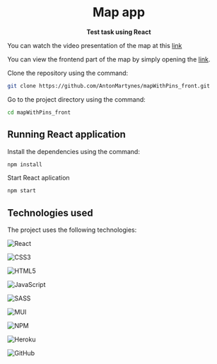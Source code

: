 <!-- Title -->
<h1 align="center">
   Map app
</h1>

<!-- Header -->

<p align="center">
  <b>Test task using React</b>
  <br />
</p>

<!-- Body -->
You can watch the video presentation of the map at this [link](https://www.loom.com/share/20df7dbfce1c415bb624fbfc2ed89d07)

You can view the frontend part of the map by simply opening the [link](https://antonmartynes.github.io/mapWithPins_front/).
<br/>

Clone the repository using the command:
```sh
git clone https://github.com/AntonMartynes/mapWithPins_front.git
```

Go to the project directory using the command:
```sh
cd mapWithPins_front
```
## Running  React application

Install the dependencies using the command: 
```sh
npm install
```
Start React aplication
```sh
npm start
```
## Technologies used
The project uses the following technologies: 

  ![React](https://img.shields.io/badge/react-%2320232a.svg?style=for-the-badge&logo=react&logoColor=%2361DAFB)
  
  ![CSS3](https://img.shields.io/badge/css3-%231572B6.svg?style=for-the-badge&logo=css3&logoColor=white)
  
  ![HTML5](https://img.shields.io/badge/html5-%23E34F26.svg?style=for-the-badge&logo=html5&logoColor=white)
  
  ![JavaScript](https://img.shields.io/badge/javascript-%23323330.svg?style=for-the-badge&logo=javascript&logoColor=%23F7DF1E)
  
  ![SASS](https://img.shields.io/badge/SASS-hotpink.svg?style=for-the-badge&logo=SASS&logoColor=white)
  
  ![MUI](https://img.shields.io/badge/MUI-%230081CB.svg?style=for-the-badge&logo=mui&logoColor=white)
  
  ![NPM](https://img.shields.io/badge/NPM-%23CB3837.svg?style=for-the-badge&logo=npm&logoColor=white)
  
  ![Heroku](https://img.shields.io/badge/heroku-%23430098.svg?style=for-the-badge&logo=heroku&logoColor=white)
  
  ![GitHub](https://img.shields.io/badge/github-%23121011.svg?style=for-the-badge&logo=github&logoColor=white)
  
